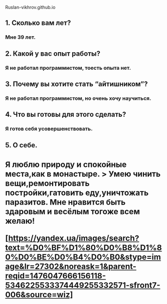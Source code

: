  Ruslan-vikhrov.github.io

<h2>1. Сколько вам лет? 
 <p><h3> Мне 39 лет.   
 <h2>2.    Какой у вас опыт работы?  
<p> <h3> Я не работал программистом, тоесть опыта нет. 
<h2>3.    Почему вы хотите стать “айтишником”?
<p> <h3> Я не работал программистом, но очень хочу научиться. 
<h2>4.        Что вы готовы для этого сделать?
<p><h3>  Я готов себя усовершенствовать. 
<h2>5. О себе.<h/>
<p><h3> Я люблю природу и спокойные места,как в монастыре.
  >  Умею чинить вещи,ремонтировать постройки,гатовить еду,уничтожать паразитов.
     Мне нравится быть здаровым и весёлым тогоже всем желаю!
     
     
 [https://yandex.ua/images/search?text=%D0%BF%D1%80%D0%B8%D1%80%D0%BE%D0%B4%D0%B0&stype=image&lr=27302&noreask=1&parent-reqid=1476047666156118-5346225533374449255332571-sfront7-006&source=wiz]




